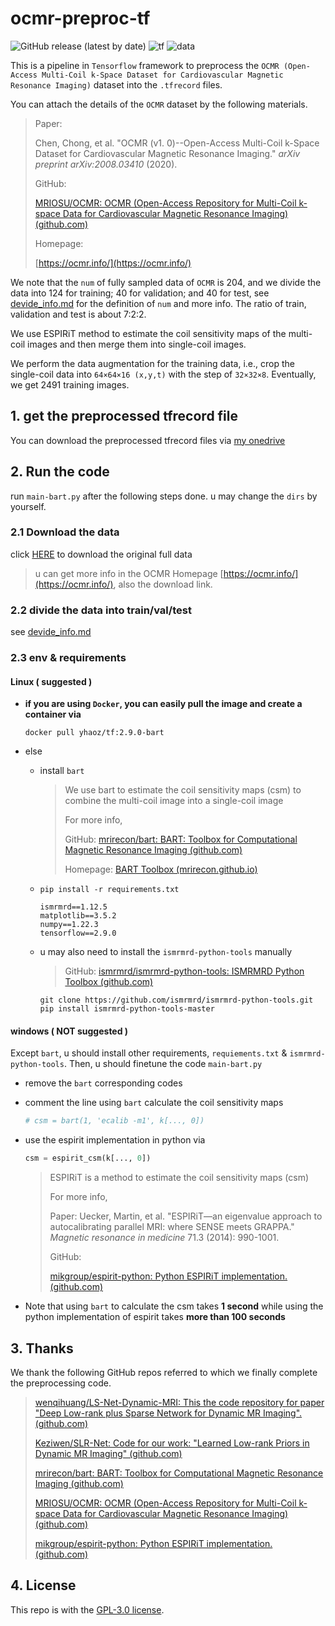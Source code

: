 # ocmr-preproc-tf

![GitHub release (latest by date)](https://img.shields.io/github/v/release/yhao-z/ocmr-preproc-tf?color=orange&display_name=tag) ![tf](https://img.shields.io/badge/Tensorflow-2.9.0-blue) ![data](https://img.shields.io/badge/Dataset-OCMR-brightgreen)

This is a pipeline in `Tensorflow` framework to preprocess the `OCMR (Open-Access Multi-Coil k-Space Dataset for Cardiovascular Magnetic Resonance Imaging)` dataset into the `.tfrecord` files.

You can attach the details of the `OCMR` dataset by the following materials.

> Paper:
>
> Chen, Chong, et al. "OCMR (v1. 0)--Open-Access Multi-Coil k-Space Dataset for Cardiovascular Magnetic Resonance Imaging." *arXiv preprint arXiv:2008.03410* (2020).
>
> GitHub:
>
> [MRIOSU/OCMR: OCMR (Open-Access Repository for Multi-Coil k-space Data for Cardiovascular Magnetic Resonance Imaging) (github.com)](https://github.com/MRIOSU/OCMR)
>
> Homepage:
>
> [https://ocmr.info/](https://ocmr.info/)

We note that the `num` of fully sampled data of `OCMR` is 204, and we divide the data into 124 for training; 40 for validation; and 40 for test, see [devide_info.md](divide_info.md) for the definition of `num` and more info. The ratio of train, validation and test is about 7:2:2.

We use ESPIRiT method to estimate the coil sensitivity maps of the multi-coil images and then merge them into single-coil images.

We perform the data augmentation for the training data, i.e., crop the single-coil data  into `64×64×16 (x,y,t)` with the step of `32×32×8`. Eventually, we get 2491 training images.

## 1. get the preprocessed tfrecord file

You can download the preprocessed tfrecord files via [my onedrive](https://stuhiteducn-my.sharepoint.com/:f:/g/personal/yhao-zhang_stu_hit_edu_cn/Ev1ZhrDUVU1EmJHg81y1-eYBdMRRbzb1SpXxQJtodMGsfg?e=NfFFXI)

## 2. Run the code

run `main-bart.py` after the following steps done. u may change the `dirs` by yourself.

### 2.1 Download the data

click [HERE](https://ocmr.s3.amazonaws.com/data/ocmr_cine.tar.gz) to download the original full data

> u can get more info in the OCMR Homepage [https://ocmr.info/](https://ocmr.info/), also the download link.

### 2.2 divide the data into train/val/test

see [devide_info.md](divide_info.md)

### 2.3 env & requirements

#### Linux ( suggested )

* **if you are using `Docker`, you can easily pull the image and create a container via**

  ```
  docker pull yhaoz/tf:2.9.0-bart
  ```

* else

  * install `bart`

    > We use bart to estimate the coil sensitivity maps (csm) to combine the multi-coil image into a single-coil image
    >
    > For more info, 
    >
    > GitHub: [mrirecon/bart: BART: Toolbox for Computational Magnetic Resonance Imaging (github.com)](https://github.com/mrirecon/bart)
    >
    > Homepage: [BART Toolbox (mrirecon.github.io)](https://mrirecon.github.io/bart/)
  
  * `pip install -r requirements.txt`
  
    ```
    ismrmrd==1.12.5
    matplotlib==3.5.2
    numpy==1.22.3
    tensorflow==2.9.0
    ```

  * u may also need to install the `ismrmrd-python-tools` manually
  
    > GitHub: [ismrmrd/ismrmrd-python-tools: ISMRMRD Python Toolbox (github.com)](https://github.com/ismrmrd/ismrmrd-python-tools)	
  
    ```
    git clone https://github.com/ismrmrd/ismrmrd-python-tools.git
    pip install ismrmrd-python-tools-master
    ```

#### windows ( NOT suggested )

Except `bart`, u should install other requirements, `requiements.txt` & `ismrmrd-python-tools`. Then, u should finetune the code `main-bart.py`

* remove the `bart` corresponding codes

* comment the line using `bart` calculate the coil sensitivity maps

  ```python
  # csm = bart(1, 'ecalib -m1', k[..., 0]) 
  ```

* use the espirit implementation in python via
  ```python
  csm = espirit_csm(k[..., 0])
  ```

  > ESPIRiT is a method to estimate the coil sensitivity maps (csm)
  >
  > For more info, 
  >
  > Paper: 
  > Uecker, Martin, et al. "ESPIRiT—an eigenvalue approach to autocalibrating parallel MRI: where SENSE meets GRAPPA." *Magnetic resonance in medicine* 71.3 (2014): 990-1001.
  >
  > GitHub:
  >
  > [mikgroup/espirit-python: Python ESPIRiT implementation. (github.com)](https://github.com/mikgroup/espirit-python)

* Note that using `bart` to calculate the csm takes **1 second** while using the python implementation of espirit takes **more than 100 seconds**

## 3. Thanks

We thank the following GitHub repos referred to which we finally complete the preprocessing code.

> [wenqihuang/LS-Net-Dynamic-MRI: This the code repository for paper "Deep Low-rank plus Sparse Network for Dynamic MR Imaging". (github.com)](https://github.com/wenqihuang/LS-Net-Dynamic-MRI)
>
> [Keziwen/SLR-Net: Code for our work: "Learned Low-rank Priors in Dynamic MR Imaging" (github.com)](https://github.com/Keziwen/SLR-Net)
>
> [mrirecon/bart: BART: Toolbox for Computational Magnetic Resonance Imaging (github.com)](https://github.com/mrirecon/bart)
>
> [MRIOSU/OCMR: OCMR (Open-Access Repository for Multi-Coil k-space Data for Cardiovascular Magnetic Resonance Imaging) (github.com)](https://github.com/MRIOSU/OCMR)
>
> [mikgroup/espirit-python: Python ESPIRiT implementation. (github.com)](https://github.com/mikgroup/espirit-python)

## 4. License

This repo is with the [GPL-3.0 license](https://github.com/yhao-z/ocmr-preproc-tf/blob/main/LICENSE).

